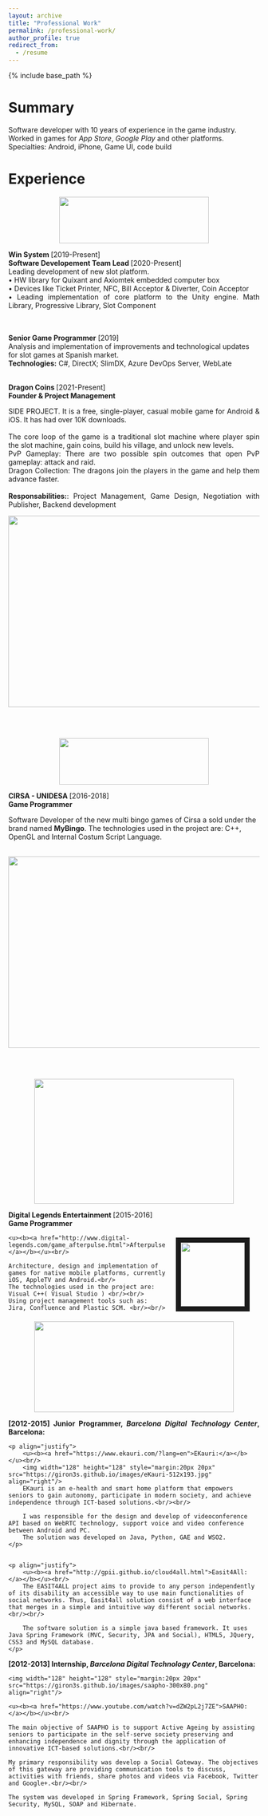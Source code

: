 ```yaml
---
layout: archive
title: "Professional Work"
permalink: /professional-work/
author_profile: true
redirect_from:
  - /resume
---
```


{% include base_path %}



Summary
======
Software developer with 10 years of experience in the game industry. Worked in games for _App Store_,
_Google Play_ and other platforms.
Specialties: Android, iPhone, Game UI, code build

Experience
======

<p align="center">
	<a href="http://winsysgroup.com/es/">
	<img width="300" height="93" src="https://giron3s.github.io/images/winsystem-287x175.jpg" />
	</a>
</p>

<p align="justify">
<b> Win System </b> [2019-Present] <br />
<b> Software Developement Team Lead </b> [2020-Present] <br/>
Leading development of new slot platform. <br />
  • HW library for Quixant and Axiomtek embedded computer box <br />
  • Devices like Ticket Printer, NFC, Bill Acceptor & Diverter, Coin Acceptor <br />
  • Leading implementation of core platform to the Unity engine. Math Library, Progressive Library, Slot Component <br />
<br/><br/>

<b> Senior Game Programmer</b> [2019]<br />
Analysis and implementation of improvements and technological updates for slot games at Spanish market. <br />
<b>Technologies:</b> C#, DirectX; SlimDX, Azure DevOps Server, WebLate <br/><br/>
</p>


<p align="justify">
	<b> Dragon Coins </b> [2021-Present] <br />
  <b> Founder & Project Management </b><br/>

<p align="justify">
	SIDE PROJECT. It is a free, single-player, casual mobile game for Android & iOS. It has had over 10K downloads. <br/><br/>
	The core loop of the game is a traditional slot machine where player spin the slot machine, gain coins, build his village, and unlock new levels. <br/>
	PvP Gameplay: There are two possible spin outcomes that open PvP gameplay: attack and raid.<br/>
	Dragon Collection: The dragons join the players in the game and help them advance faster. <br/><br/>
	<b>Responsabilities:</b>: Project Management, Game Design, Negotiation with	Publisher, Backend development
</p>

<p align="center">
	<a href="https://play.google.com/store/apps/details?id=com.fiveamstudio.dragoncoins&hl=en&gl=US">
		<img width="811" height="384" src="https://giron3s.github.io/images/DC.jpg" />
	</a>
</p>

<br/><br/>

<p align="center">
	<a href="https://unidesa.com/juegos/">
	<img width="300" height="93" src="https://giron3s.github.io/images/cirsa-300x93.jpg" />
	</a>
</p>

<p align="justify">

<b> CIRSA - UNIDESA  </b> [2016-2018] <br />
<b> Game Programmer </b><br/>

Software Developer of the new multi bingo games of Cirsa a sold under the brand named <b>MyBingo</b>. 
The technologies used in the project are: C++, OpenGL and Internal Costum Script Language. <br/><br/>
</p>

<p align="center">
	<a href="https://unidesa.com/juegos/">
		<img width="811" height="384" src="https://giron3s.github.io/images/MyBingo.jpg" />
	</a>
</p>


<br/><br/>

<p align="center">
	<a href="http://www.digital-legends.com">
	<img width="400" height="250" src="https://giron3s.github.io/images/dle-400x250.png" />
	</a>
</p> 


<p align="justify">
	<b> Digital Legends Entertainment </b> [2015-2016] <br />
  <b> Game Programmer </b><br/>
	<img width="128" height="128" style="margin:20px 20px" src="https://giron3s.github.io/images/afterpulse-256x256.jpg" align="right" border="10"/>
	
	<u><b><a href="http://www.digital-legends.com/game_afterpulse.html">Afterpulse:</a></b></u><br/>
	
	Architecture, design and implementation of games for native mobile platforms, currently iOS, AppleTV and Android.<br/>
	The technologies used in the project are: Visual C++( Visual Studio ) <br/><br/>
	Using project management tools such as: Jira, Confluence and Plastic SCM. <br/><br/>
</p>


<p align="center">
	<a href="http://www.bcndigital.org/">
	<img width="400" height="182" src="https://giron3s.github.io/images/bdigital-512x233.jpg" />
	</a>
</p>


<p align="justify">
	<b> [2012-2015] Junior Programmer, <i>Barcelona Digital Technology Center</i>, Barcelona: </b> <br />

	<p align="justify">
		<u><b><a href="https://www.ekauri.com/?lang=en">EKauri:</a></b></u><br/>
		<img width="128" height="128" style="margin:20px 20px" src="https://giron3s.github.io/images/eKauri-512x193.jpg" align="right"/>
		EKauri is an e-health and smart home platform that empowers seniors to gain autonomy, participate in modern society, and achieve independence through ICT-based solutions.<br/><br/>

		I was responsible for the design and develop of videoconference API based on WebRTC technology, support voice and video conference between Android and PC. 
		The solution was developed on Java, Python, GAE and WSO2.
	</p>

	
	<p align="justify">
		<u><b><a href="http://gpii.github.io/cloud4all.html">Easit4All:</a></b></u><br/>
		The EASIT4ALL project aims to provide to any person independently of its disability an accessible way to use main functionalities of social networks. Thus, Easit4all solution consist of a web interface that merges in a simple and intuitive way different social networks.<br/><br/>

		The software solution is a simple java based framework. It uses Java Spring Framework (MVC, Security, JPA and Social), HTML5, JQuery, CSS3 and MySQL database.
	</p> 
</p>

<p align="justify">
	<b> [2012-2013] Internship, <i>Barcelona Digital Technology Center</i>, Barcelona: </b> <br/>

	<img width="128" height="128" style="margin:20px 20px" src="https://giron3s.github.io/images/saapho-300x80.png" align="right"/>
	
	<u><b><a href="https://www.youtube.com/watch?v=dZW2pL2j7ZE">SAAPHO:</a></b></u><br/>	
	
	The main objective of SAAPHO is to support Active Ageing by assisting seniors to participate in the self-serve society preserving and enhancing independence and dignity through the application of innovative ICT-based solutions.<br/><br/>

	My primary responsibility was develop a Social Gateway. The objectives of this gateway are providing communication tools to discuss, activities with friends, share photos and videos via Facebook, Twitter and Google+.<br/><br/>
	
	The system was developed in Spring Framework, Spring Social, Spring Security, MySQL, SOAP and Hibernate. 
</p>
